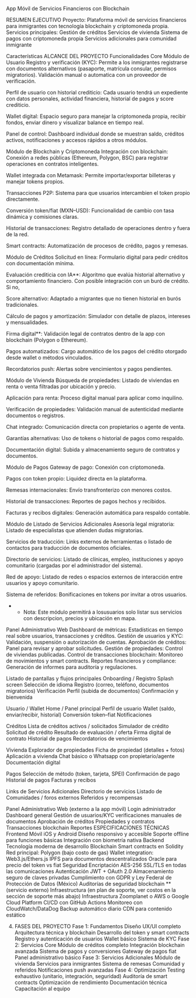 
App Móvil de Servicios Financieros con Blockchain


RESUMEN EJECUTIVO
Proyecto: Plataforma móvil de servicios financieros para inmigrantes con tecnología blockchain y criptomoneda propia.
Servicios principales:
Gestión de créditos
Servicios de vivienda
Sistema de pagos con criptomoneda propia
Servicios adicionales para comunidad inmigrante

Características
ALCANCE DEL PROYECTO
Funcionalidades Core
Módulo de Usuario
Registro y verificación (KYC): Permite a los inmigrantes registrarse con documentos alternativos (pasaporte, matrícula consular, permisos migratorios). Validación manual o automatica con un proveedor de verificación.


Perfil de usuario con historial crediticio: Cada usuario tendrá un expediente con datos personales, actividad financiera, historial de pagos y score crediticio.


Wallet digital: Espacio seguro para manejar la criptomoneda propia, recibir fondos, enviar dinero y visualizar balance en tiempo real.


Panel de control: Dashboard individual donde se muestran saldo, créditos activos, notificaciones y accesos rápidos a otros módulos.


Módulo de Blockchain y Criptomoneda
Integración con blockchain: Conexión a redes públicas (Ethereum, Polygon, BSC) para registrar operaciones en contratos inteligentes.


Wallet integrada con Metamask: Permite importar/exportar billeteras y manejar tokens propios.


Transacciones P2P: Sistema para que usuarios intercambien el token propio directamente.


Conversión token/fiat (MXN–USD): Funcionalidad de cambio con tasa dinámica y comisiones claras.


Historial de transacciones: Registro detallado de operaciones dentro y fuera de la red.


Smart contracts: Automatización de procesos de crédito, pagos y remesas.







Módulo de Créditos
Solicitud en línea: Formulario digital para pedir créditos con documentación mínima.


Evaluación crediticia con IA**: Algoritmo que evalúa historial alternativo y comportamiento financiero. Con posible integración con un buró de crédito. Si no, 


Score alternativo: Adaptado a migrantes que no tienen historial en burós tradicionales.


Cálculo de pagos y amortización: Simulador con detalle de plazos, intereses y mensualidades.


Firma digital**: Validación legal de contratos dentro de la app con blockchain (Polygon o Ethereum).


Pagos automatizados: Cargo automático de los pagos del crédito otorgado desde wallet o métodos vinculados.


Recordatorios push: Alertas sobre vencimientos y pagos pendientes.







Módulo de Vivienda
Búsqueda de propiedades: Listado de viviendas en renta o venta filtradas por ubicación y precio.


Aplicación para renta: Proceso digital manual para aplicar como inquilino.


Verificación de propiedades: Validación manual de autenticidad mediante documentos o registros.


Chat integrado: Comunicación directa con propietarios o agente de venta.


Garantías alternativas: Uso de tokens o historial de pagos como respaldo.


Documentación digital: Subida y almacenamiento seguro de contratos y documentos.








Módulo de Pagos
Gateway de pago: Conexión con criptomoneda.


Pagos con token propio: Liquidez directa en la plataforma.


Remesas internacionales: Envío transfronterizo con menores costos.


Historial de transacciones: Reportes de pagos hechos y recibidos.


Facturas y recibos digitales: Generación automática para respaldo contable.







Módulo de Listado de Servicios Adicionales
Asesoría legal migratoria: Listado de especialistas que atienden dudas migratorias.


Servicios de traducción: Links externos de herramientas o listado de contactos para traducción de documentos oficiales.


Directorio de servicios: Listado de clínicas, empleo, instituciones y apoyo comunitario (cargadas por el administrador del sistema).


Red de apoyo: Listado de redes o espacios externos de interacción entre usuarios y apoyo comunitario.


Sistema de referidos: Bonificaciones en tokens por invitar a otros usuarios.
* * Nota: Este módulo permitirá a losusuarios solo listar sus servicios con descripcion, precios y ubicación en mapa.




 Panel Administrativo Web
Dashboard de métricas: Estadísticas en tiempo real sobre usuarios, transacciones y créditos.
Gestión de usuarios y KYC: Validación, suspensión o autorización de cuentas.
Aprobación de créditos: Panel para revisar y aprobar solicitudes.
Gestión de propiedades: Control de viviendas publicadas.
Control de transacciones blockchain: Monitoreo de movimientos y smart contracts.
Reportes financieros y compliance: Generación de informes para auditoría y regulaciones.










Listado de pantallas y flujos principales
Onboarding / Registro
Splash screen
Selección de idioma
Registro (correo, teléfono, documentos migratorios)
Verificación Perfil  (subida de documentos)
Confirmación y bienvenida


Usuario / Wallet
Home / Panel principal
Perfil de usuario
Wallet (saldo, enviar/recibir, historial)
Conversión token–fiat
Notificaciones




Créditos
Lista de créditos activos / solicitados
Simulador de crédito
Solicitud de crédito
Resultado de evaluación / oferta
Firma digital de contrato
Historial de pagos
Recordatorios de vencimientos


Vivienda
Explorador de propiedades
Ficha de propiedad (detalles + fotos)
Aplicación a vivienda
Chat básico o Whatsapp con propietario/agente
Documentación digital







Pagos
Selección de método (token, tarjeta, SPEI)
Confirmación de pago
Historial de pagos
Facturas y recibos


Links de Servicios Adicionales
Directorio de servicios
Listado de Comunidades / foros externos
Referidos y recompensas


Panel Administrativo Web (externo a la app móvil)
Login administrador
Dashboard general
Gestión de usuarios/KYC verificaciones manuales de documentos
Aprobación de créditos
Propiedades y contratos
Transacciones blockchain
Reportes
ESPECIFICACIONES TÉCNICAS
Frontend Móvil
iOS y Android
Diseño responsivo y accesible
Soporte offline para funciones básicas
Integración con biometría nativa
Backend
Tecnología moderna de desarrollo
Blockchain
Smart contracts en Solidity
Red principal: Polygon (bajo costo de gas)
Wallet integration: Web3.js/Ethers.js
IPFS para documentos descentralizados
Oracle para precio del token vs fiat
Seguridad 
Encriptación AES-256
SSL/TLS en todas las comunicaciones
Autenticación JWT + OAuth 2.0
Almacenamiento seguro de claves privadas
Cumplimiento con GDPR y Ley Federal de Protección de Datos (México)
Auditorías de seguridad blockchain ** (servicio externo)
Infraestructura (en plan de soporte, ver costos en la sección de soporte más abajo)
Infraestructura Zoomplanet o AWS o Google Cloud Platform
CI/CD con GitHub Actions
Monitoreo con CloudWatch/DataDog
Backup automático diario
CDN para contenido estático

4. FASES DEL PROYECTO
Fase 1: Fundamentos 
Diseño UX/UI completo
Arquitectura técnica y blockchain
Desarrollo del token y smart contracts
Registro y autenticación de usuarios
Wallet básico
Sistema de KYC
Fase 2: Servicios Core
Módulo de créditos completo
Integración blockchain avanzada
Sistema de pagos y conversiones
Gateway de pagos fiat
Panel administrativo básico
Fase 3: Servicios Adicionales 
Módulo de vivienda
Servicios para inmigrantes
Sistema de remesas
Comunidad y referidos
Notificaciones push avanzadas
Fase 4: Optimización 
Testing exhaustivo (unitario, integración, seguridad)
Auditoría de smart contracts
Optimización de rendimiento
Documentación técnica
Capacitación al equipo














